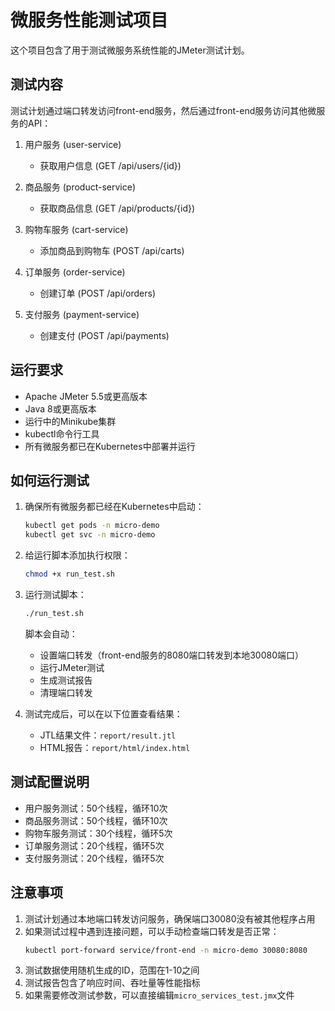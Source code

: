 # 微服务性能测试项目

这个项目包含了用于测试微服务系统性能的JMeter测试计划。

## 测试内容

测试计划通过端口转发访问front-end服务，然后通过front-end服务访问其他微服务的API：

1. 用户服务 (user-service)
   - 获取用户信息 (GET /api/users/{id})

2. 商品服务 (product-service)
   - 获取商品信息 (GET /api/products/{id})

3. 购物车服务 (cart-service)
   - 添加商品到购物车 (POST /api/carts)

4. 订单服务 (order-service)
   - 创建订单 (POST /api/orders)

5. 支付服务 (payment-service)
   - 创建支付 (POST /api/payments)

## 运行要求

- Apache JMeter 5.5或更高版本
- Java 8或更高版本
- 运行中的Minikube集群
- kubectl命令行工具
- 所有微服务都已在Kubernetes中部署并运行

## 如何运行测试

1. 确保所有微服务都已经在Kubernetes中启动：
   ```bash
   kubectl get pods -n micro-demo
   kubectl get svc -n micro-demo
   ```

2. 给运行脚本添加执行权限：
   ```bash
   chmod +x run_test.sh
   ```

3. 运行测试脚本：
   ```bash
   ./run_test.sh
   ```
   
   脚本会自动：
   - 设置端口转发（front-end服务的8080端口转发到本地30080端口）
   - 运行JMeter测试
   - 生成测试报告
   - 清理端口转发

4. 测试完成后，可以在以下位置查看结果：
   - JTL结果文件：`report/result.jtl`
   - HTML报告：`report/html/index.html`

## 测试配置说明

- 用户服务测试：50个线程，循环10次
- 商品服务测试：50个线程，循环10次
- 购物车服务测试：30个线程，循环5次
- 订单服务测试：20个线程，循环5次
- 支付服务测试：20个线程，循环5次

## 注意事项

1. 测试计划通过本地端口转发访问服务，确保端口30080没有被其他程序占用
2. 如果测试过程中遇到连接问题，可以手动检查端口转发是否正常：
   ```bash
   kubectl port-forward service/front-end -n micro-demo 30080:8080
   ```
3. 测试数据使用随机生成的ID，范围在1-10之间
4. 测试报告包含了响应时间、吞吐量等性能指标
5. 如果需要修改测试参数，可以直接编辑`micro_services_test.jmx`文件